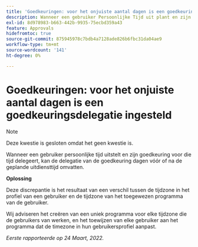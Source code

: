 ```yaml
---
title: 'Goedkeuringen: voor het onjuiste aantal dagen is een goedkeuringsdelegatie ingesteld'
description: Wanneer een gebruiker Persoonlijke Tijd uit plant en zijn goedkeuringen voor die tijd delegeert, kan de goedkeuringsdelegatie dagen vóór of na de geplande tijd uit omvatten.
exl-id: 8d978983-b663-442b-9935-75ecbd359a43
feature: Approvals
hidefromtoc: true
source-git-commit: 875945978c7bdb4a7128ade826b6fbc31da04ae9
workflow-type: tm+mt
source-wordcount: '141'
ht-degree: 0%

---
```


# Goedkeuringen: voor het onjuiste aantal dagen is een goedkeuringsdelegatie ingesteld

<!--Live for workaround-->

>[!NOTE]
>
>Deze kwestie is gesloten omdat het geen kwestie is.

Wanneer een gebruiker persoonlijke tijd uitstelt en zijn goedkeuring voor die tijd delegeert, kan de delegatie van de goedkeuring dagen vóór of na de geplande uitdiensttijd omvatten.

**Oplossing**

Deze discrepantie is het resultaat van een verschil tussen de tijdzone in het profiel van een gebruiker en de tijdzone van het toegewezen programma van de gebruiker.

Wij adviseren het creëren van een uniek programma voor elke tijdzone die de gebruikers van werken, en het toewijzen van elke gebruiker aan het programma dat de timezone in hun gebruikersprofiel aanpast.

_Eerste rapporteerde op 24 Maart, 2022._
